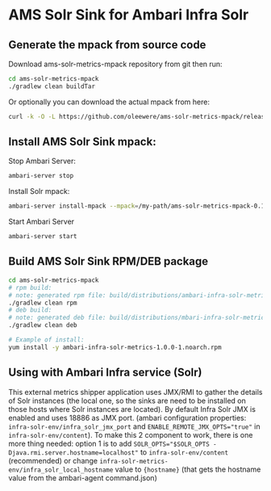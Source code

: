 # AMS Solr Sink for Ambari Infra Solr

## Generate the mpack from source code
Download ams-solr-metrics-mpack repository from git then run:
```bash
cd ams-solr-metrics-mpack
./gradlew clean buildTar
```
Or optionally you can download the actual mpack from here:
```bash
curl -k -O -L https://github.com/oleewere/ams-solr-metrics-mpack/releases/download/1.0.0/ams-solr-metrics-mpack-0.1.0.tar.gz
```

## Install AMS Solr Sink mpack:

Stop Ambari Server:
```bash
ambari-server stop
```

Install Solr mpack:
```bash
ambari-server install-mpack --mpack=/my-path/ams-solr-metrics-mpack-0.1.0.tar.gz --verbose
```

Start Ambari Server
```bash
ambari-server start
```

## Build AMS Solr Sink RPM/DEB package
```bash
cd ams-solr-metrics-mpack
# rpm build:
# note: generated rpm file: build/distributions/ambari-infra-solr-metrics*.rpm,
./gradlew clean rpm
# deb build:
# note: generated deb file: build/distributions/mbari-infra-solr-metrics*.deb,
./gradlew clean deb

# Example of install:
yum install -y ambari-infra-solr-metrics-1.0.0-1.noarch.rpm
```


## Using with Ambari Infra service (Solr)

This external metrics shipper application uses JMX/RMI to gather the details of Solr instances (the local one, so the sinks are need to be installed on those hosts where Solr instances are located). 
By default Infra Solr JMX is enabled and uses 18886 as JMX port. (ambari configuration properties: `infra-solr-env/infra_solr_jmx_port` and `ENABLE_REMOTE_JMX_OPTS="true"` in `infra-solr-env/content`). To make this 2 component to work, there is one more thing needed: option 1 is to add `SOLR_OPTS="$SOLR_OPTS -Djava.rmi.server.hostname=localhost"` to `infra-solr-env/content` (recommended) or change `infra-solr-metrics-env/infra_solr_local_hostname` value to `{hostname}` (that gets the hostname value from the ambari-agent command.json)
